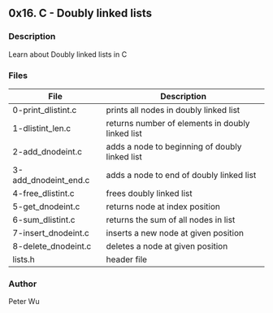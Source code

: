 ## 0x16. C - Doubly linked lists

### Description
Learn about Doubly linked lists in C

### Files
File | Description
---|---
0-print\_dlistint.c | prints all nodes in doubly linked list
1-dlistint\_len.c | returns number of elements in doubly linked list
2-add\_dnodeint.c | adds a node to beginning of doubly linked list
3-add\_dnodeint\_end.c | adds a node to end of doubly linked list
4-free\_dlistint.c | frees doubly linked list
5-get\_dnodeint.c | returns node at index position
6-sum\_dlistint.c | returns the sum of all nodes in list
7-insert\_dnodeint.c | inserts a new node at given position
8-delete\_dnodeint.c | deletes a node at given position
lists.h | header file

### Author
Peter Wu
